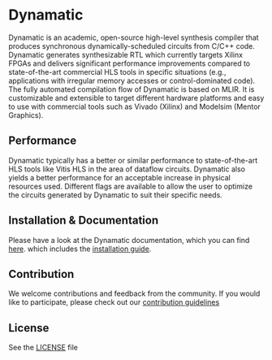 # Dynamatic
Dynamatic is an academic, open-source high-level synthesis compiler that produces synchronous dynamically-scheduled circuits from C/C++ code. Dynamatic generates synthesizable RTL which currently targets Xilinx FPGAs and delivers significant performance improvements compared to state-of-the-art commercial HLS tools in specific situations (e.g., applications with irregular memory accesses or control-dominated code). The fully automated compilation flow of Dynamatic is based on MLIR. It is customizable and extensible to target different hardware platforms and easy to use with commercial tools such as Vivado (Xilinx) and Modelsim (Mentor Graphics).

## Performance
Dynamatic typically has a better or similar performance to state-of-the-art HLS tools like Vitis HLS in the area of dataflow circuits. Dynamatic also yields a better performance for an acceptable increase in physical resources used. Different flags are available to allow the user to optimize the circuits generated by Dynamatic to suit their specific needs.

## Installation & Documentation

Please have a look at the Dynamatic documentation, which you can find [here](https://epfl-lap.github.io/dynamatic/).
which includes the [installation guide](https://epfl-lap.github.io/dynamatic/GettingStarted/InstallDynamatic.html).

## Contribution
We welcome contributions and feedback from the community. If you would like to participate, please check out our [contribution guidelines](https://epfl-lap.github.io/dynamatic/DeveloperGuide/IntroductoryMaterial/Contributing.html)

## License
See the [LICENSE](LICENSE) file
